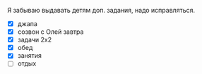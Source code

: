 Я забываю выдавать детям доп. задания, надо исправляться.
- [x] джапа
- [x] созвон с Олей завтра
- [x] задачи 2х2
- [x] обед
- [x] занятия
- [ ] отдых